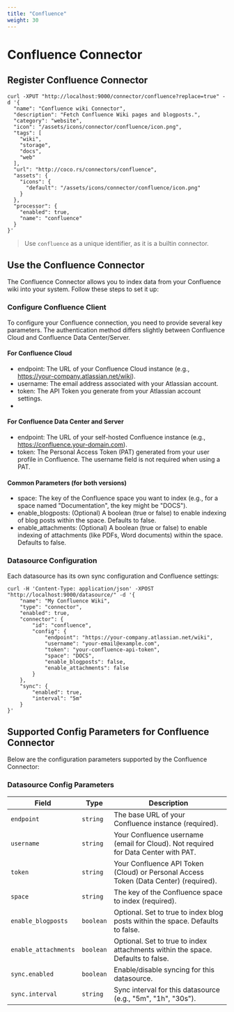 ```yaml
---
title: "Confluence"
weight: 30
---
```

# Confluence Connector

## Register Confluence Connector

```shell
curl -XPUT "http://localhost:9000/connector/confluence?replace=true" -d '{
  "name": "Confluence wiki Connector",
  "description": "Fetch Confluence Wiki pages and blogposts.",
  "category": "website",
  "icon": "/assets/icons/connector/confluence/icon.png",
  "tags": [
    "wiki",
    "storage",
    "docs",
    "web"
  ],
  "url": "http://coco.rs/connectors/confluence",
  "assets": {
    "icons": {
      "default": "/assets/icons/connector/confluence/icon.png"
    }
  },
  "processor": {
    "enabled": true,
    "name": "confluence"
  }
}'
```

> Use `confluence` as a unique identifier, as it is a builtin connector.

## Use the Confluence Connector

The Confluence Connector allows you to index data from your Confluence wiki into your system. Follow these steps to set it up:

### Configure Confluence Client

To configure your Confluence connection, you need to provide several key parameters. The authentication method differs slightly between Confluence Cloud and Confluence Data Center/Server.

#### For Confluence Cloud
- endpoint: The URL of your Confluence Cloud instance (e.g., https://your-company.atlassian.net/wiki).
- username: The email address associated with your Atlassian account.
- token: The API Token you generate from your Atlassian account settings.
- 
#### For Confluence Data Center and Server
- endpoint: The URL of your self-hosted Confluence instance (e.g., https://confluence.your-domain.com).
- token: The Personal Access Token (PAT) generated from your user profile in Confluence. The username field is not required when using a PAT.

#### Common Parameters (for both versions)
- space: The key of the Confluence space you want to index (e.g., for a space named "Documentation", the key might be "DOCS").
- enable_blogposts: (Optional) A boolean (true or false) to enable indexing of blog posts within the space. Defaults to false.
- enable_attachments: (Optional) A boolean (true or false) to enable indexing of attachments (like PDFs, Word documents) within the space. Defaults to false.

### Datasource Configuration

Each datasource has its own sync configuration and Confluence settings:

```shell
curl -H 'Content-Type: application/json' -XPOST "http://localhost:9000/datasource/" -d '{
    "name": "My Confluence Wiki",
    "type": "connector",
    "enabled": true,
    "connector": {
        "id": "confluence",
        "config": {
            "endpoint": "https://your-company.atlassian.net/wiki",
            "username": "your-email@example.com",
            "token": "your-confluence-api-token",
            "space": "DOCS",
            "enable_blogposts": false,
            "enable_attachments": false
        }
    },
    "sync": {
        "enabled": true,
        "interval": "5m"
    }
}'
```

## Supported Config Parameters for Confluence Connector

Below are the configuration parameters supported by the Confluence Connector:

### Datasource Config Parameters

| **Field**          | **Type**  | **Description**                                                                    |
|--------------------|-----------|------------------------------------------------------------------------------------|
| `endpoint`         | `string`  | The base URL of your Confluence instance (required).                               |
| `username`         | `string`  | Your Confluence username (email for Cloud). Not required for Data Center with PAT. |
| `token`            | `string`  | Your Confluence API Token (Cloud) or Personal Access Token (Data Center) (required). |
| `space`            | `string`  | The key of the Confluence space to index (required).                               |
| `enable_blogposts` | `boolean` | Optional. Set to true to index blog posts within the space. Defaults to false.    |
| `enable_attachments` | `boolean` | Optional. Set to true to index attachments within the space. Defaults to false. |
| `sync.enabled`     | `boolean` | Enable/disable syncing for this datasource.                                       |
| `sync.interval`    | `string`  | Sync interval for this datasource (e.g., "5m", "1h", "30s").                       |